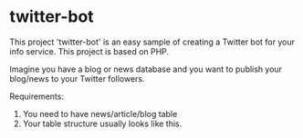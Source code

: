 twitter-bot
===========

This project 'twitter-bot' is an easy sample of creating a Twitter bot for your info service. This project is based on PHP.

Imagine you have a blog or news database and you want to publish your blog/news to your Twitter followers.

Requirements:
1. You need to have news/article/blog table
2. Your table structure usually looks like this.


